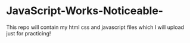 # JavaScript-Works-Noticeable-
This repo will contain my html css and javascript files which I will upload just for practicing!

